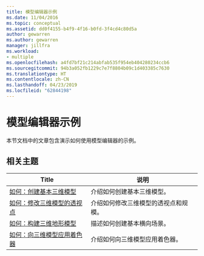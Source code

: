 ```yaml
---
title: 模型编辑器示例
ms.date: 11/04/2016
ms.topic: conceptual
ms.assetid: dd0f4155-b4f9-4f16-b0fd-3f4cd4c80d5a
author: gewarren
ms.author: gewarren
manager: jillfra
ms.workload:
- multiple
ms.openlocfilehash: a4fd7bf21c214abfab535f954eb404280234ccb6
ms.sourcegitcommit: 94b3a052fb1229c7e7f8804b09c1d403385c7630
ms.translationtype: HT
ms.contentlocale: zh-CN
ms.lasthandoff: 04/23/2019
ms.locfileid: "62844198"
---
```

# <a name="model-editor-examples"></a>模型编辑器示例

本节文档中的文章包含演示如何使用模型编辑器的示例。

## <a name="related-topics"></a>相关主题

|Title|说明|
|-----------|-----------------|
|[如何：创建基本三维模型](../designers/how-to-create-a-basic-3-d-model.md)|介绍如何创建基本三维模型。|
|[如何：修改三维模型的透视点](../designers/how-to-modify-the-pivot-point-of-a-3-d-model.md)|介绍如何修改三维模型的透视点和规模。|
|[如何：构建三维地形模型](../designers/how-to-model-3-d-terrain.md)|描述如何创建基本横向场景。|
|[如何：向三维模型应用着色器](../designers/how-to-apply-a-shader-to-a-3-d-model.md)|介绍如何向三维模型应用着色器。|